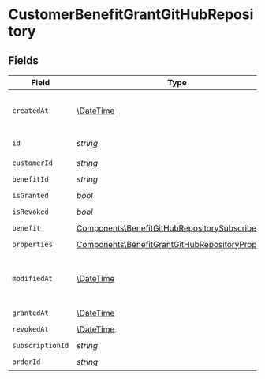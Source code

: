# CustomerBenefitGrantGitHubRepository


## Fields

| Field                                                                                                                  | Type                                                                                                                   | Required                                                                                                               | Description                                                                                                            |
| ---------------------------------------------------------------------------------------------------------------------- | ---------------------------------------------------------------------------------------------------------------------- | ---------------------------------------------------------------------------------------------------------------------- | ---------------------------------------------------------------------------------------------------------------------- |
| `createdAt`                                                                                                            | [\DateTime](https://www.php.net/manual/en/class.datetime.php)                                                          | :heavy_check_mark:                                                                                                     | Creation timestamp of the object.                                                                                      |
| `id`                                                                                                                   | *string*                                                                                                               | :heavy_check_mark:                                                                                                     | The ID of the object.                                                                                                  |
| `customerId`                                                                                                           | *string*                                                                                                               | :heavy_check_mark:                                                                                                     | N/A                                                                                                                    |
| `benefitId`                                                                                                            | *string*                                                                                                               | :heavy_check_mark:                                                                                                     | N/A                                                                                                                    |
| `isGranted`                                                                                                            | *bool*                                                                                                                 | :heavy_check_mark:                                                                                                     | N/A                                                                                                                    |
| `isRevoked`                                                                                                            | *bool*                                                                                                                 | :heavy_check_mark:                                                                                                     | N/A                                                                                                                    |
| `benefit`                                                                                                              | [Components\BenefitGitHubRepositorySubscriber](../../Models/Components/BenefitGitHubRepositorySubscriber.md)           | :heavy_check_mark:                                                                                                     | N/A                                                                                                                    |
| `properties`                                                                                                           | [Components\BenefitGrantGitHubRepositoryProperties](../../Models/Components/BenefitGrantGitHubRepositoryProperties.md) | :heavy_check_mark:                                                                                                     | N/A                                                                                                                    |
| `modifiedAt`                                                                                                           | [\DateTime](https://www.php.net/manual/en/class.datetime.php)                                                          | :heavy_check_mark:                                                                                                     | Last modification timestamp of the object.                                                                             |
| `grantedAt`                                                                                                            | [\DateTime](https://www.php.net/manual/en/class.datetime.php)                                                          | :heavy_check_mark:                                                                                                     | N/A                                                                                                                    |
| `revokedAt`                                                                                                            | [\DateTime](https://www.php.net/manual/en/class.datetime.php)                                                          | :heavy_check_mark:                                                                                                     | N/A                                                                                                                    |
| `subscriptionId`                                                                                                       | *string*                                                                                                               | :heavy_check_mark:                                                                                                     | N/A                                                                                                                    |
| `orderId`                                                                                                              | *string*                                                                                                               | :heavy_check_mark:                                                                                                     | N/A                                                                                                                    |